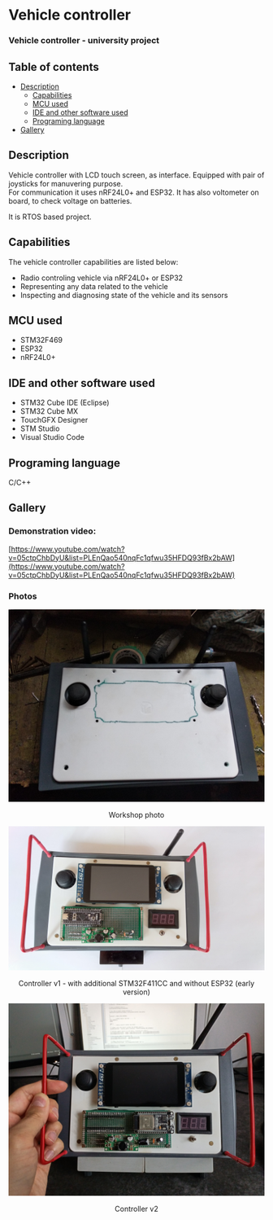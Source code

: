 # Vehicle controller
### Vehicle controller - university project

## Table of contents
- [Description](#description) 
  - [Capabilities](#capabilities) 
  - [MCU used](#mcu-used) 
  - [IDE and other software used](#ide-and-other-software-used)
  - [Programing language](#programing-language)
- [Gallery](#gallery)


## Description
Vehicle controller with LCD touch screen, as interface. 
Equipped with pair of joysticks for manuvering purpose.  
For communication it uses nRF24L0+ and ESP32.
It has also voltometer on board, to check voltage on batteries.

It is RTOS based project.

## Capabilities

The vehicle controller capabilities are listed below:
- Radio controling vehicle via nRF24L0+ or ESP32
- Representing any data related to the vehicle
- Inspecting and diagnosing state of the vehicle and its sensors 

## MCU used

- STM32F469
- ESP32
- nRF24L0+

## IDE and other software used

- STM32 Cube IDE (Eclipse)
- STM32 Cube MX
- TouchGFX Designer
- STM Studio
- Visual Studio Code

## Programing language

C/C++

## Gallery

### Demonstration video: 
[https://www.youtube.com/watch?v=05ctpChbDyU&list=PLEnQao540nqFc1qfwu35HFDQ93fBx2bAW](https://www.youtube.com/watch?v=05ctpChbDyU&list=PLEnQao540nqFc1qfwu35HFDQ93fBx2bAW)

### Photos 

 <p align = "center"> <img src = "ControllerPhotos/Warsztatowe.jpg" width="576" rotate="90"</p>
 <p align = "center"> Workshop photo </p>
   
 <p align = "center"> <img src = "ControllerPhotos/Kontroler v1.jpg" width="576"</p>
 <p align = "center"> Controller v1 - with additional STM32F411CC and without ESP32 (early version)  </p>
 
 <p align = "center"> <img src = "ControllerPhotos/Kontroler v2.jpg" width="576"</p>
 <p align = "center"> Controller v2 </p>
 

 
 
 
 

 

  
